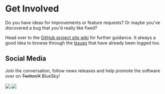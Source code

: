 # Get Involved
Do you have ideas for improvements or feature requests? Or maybe you've discovered a bug that you'd really like fixed?

Head over to the <a href="{{ site.github-repo }}/wiki/Reporting-Problems" onClick="handleClickEvent('outbound', 'Project Wiki');">GitHub project site wiki</a> for further guidance. It always a good idea to browse through the <a href="{{ site.github-repo }}/issues" onClick="handleClickEvent('outbound', 'Project Issues');">Issues</a> that have already been logged too.

## Social Media

Join the conversation, follow news releases and help promote the software over on <s>Twitter/X</s> BlueSky!

<a target="_blank" href="https://bsky.app/intent/compose?text=I%27m%20using%20this%20Outlook-Google%20calendar%20sync%20software%20-%20completely%20%23free%20and%20feature%20loaded!%20%23recommended%20download%20from%20https://www.OutlookGoogleCalendarSync.com%20via%20%40ogcalsync.bsky.social">
  <img src="{{ site.github-repo }}/raw/master/docs/images/home_bluesky_post.png" align="center">
</a>

<a target="_blank" href="https://bsky.app/profile/ogcalsync.bsky.social">
  <img src="{{ site.github-repo }}/raw/master/docs/images/home_bluesky_follow.png" align="center">
</a>
